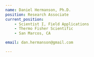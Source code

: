```yaml
---
name: Daniel Hermanson, Ph.D.
position: Research Associate
current_position:
    - Scientist I, Field Applications
    - Thermo Fisher Scientific
    - San Marcos, CA

email: dan.hermanson@gmail.com

---
```

